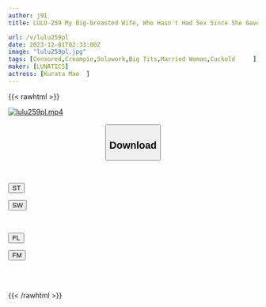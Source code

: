 ```yaml
---
author: j91
title: LULU-259 My Big-breasted Wife, Who Hasn't Had Sex Since She Gave Birth, Is Made To Change Into A Sailor Suit/school Swimsuit/bloomers/date Clothes/J-style Uniform By Her Neighbor's Erect Student, And Even Though She's Embarrassed, She Continues To Shake Her Hips In A Frenzy. They Were Having NTR Youth Sex With An Age Difference With Continuous Creampie. Mao Kurata

url: /v/lulu259pl
date: 2023-12-01T02:33:00Z
image: "lulu259pl.jpg"
tags: [Censored,Creampie,Solowork,Big Tits,Married Woman,Cuckold	 ]
maker: [LUNATICS]
actress: [Kurata Mao  ]
---
```



{{< rawhtml >}}

<div class="video" data-videoid="0Jpp3X0qlktbxJD">
    <a href="javascript:;">
        <img src="/v/lulu259pl/lulu259pl.jpg" width="WIDTH" height="HEIGHT" alt="lulu259pl.mp4" loading="lazy">
    </a>
</div>

<script type="text/javascript" src="https://j91.asia/asset/on-demand-st.js"></script>

<br>
  <link rel="stylesheet" href="https://j91.asia/asset/bs5.css">
  
  <center>
  <button class="btn btn-primary" type="button" data-bs-toggle="collapse" data-bs-target=".multi-collapse" aria-expanded="false" aria-controls="multiCollapseExample1 multiCollapseExample2"><h2>Download</h2></button></center>
</p>
<div class="row">
  <div class="col">
    <div class="collapse multi-collapse" id="multiCollapseExample1">
      <div class="card card-body">
	      	      <br>
<div class="buttons">  
<p><a href="https://streamtape.to/v/0Jpp3X0qlktbxJD" target="_blank"><button class="btn-hover color-3"><i class="fa fa-download"></i> ST</button></a></p>
<p><a href="https://flaswish.com/fier3sasec71" target="_blank"><button class="btn-hover color-2"><i class="fa fa-download"></i> SW</button></a></p></div>
    </div>
  </div>
</div>
  <div class="col">
    <div class="collapse multi-collapse" id="multiCollapseExample2">
      <div class="card card-body">
	      <br>
<div class="buttons">
<p><a href="https://filelions.site/f/dihi39mhrv91" target="_blank"><button class="btn-hover color-9"><i class="fa fa-download"></i> FL</button></a></p>
<p><a href="https://filemoon.sx/d/wc8w9wybu5g4" target="_blank"><button class="btn-hover color-8"><i class="fa fa-download"></i> FM</button></a></p></div>
<br><br>
      </div>
    </div>
  </div>
</div>

{{< /rawhtml >}}